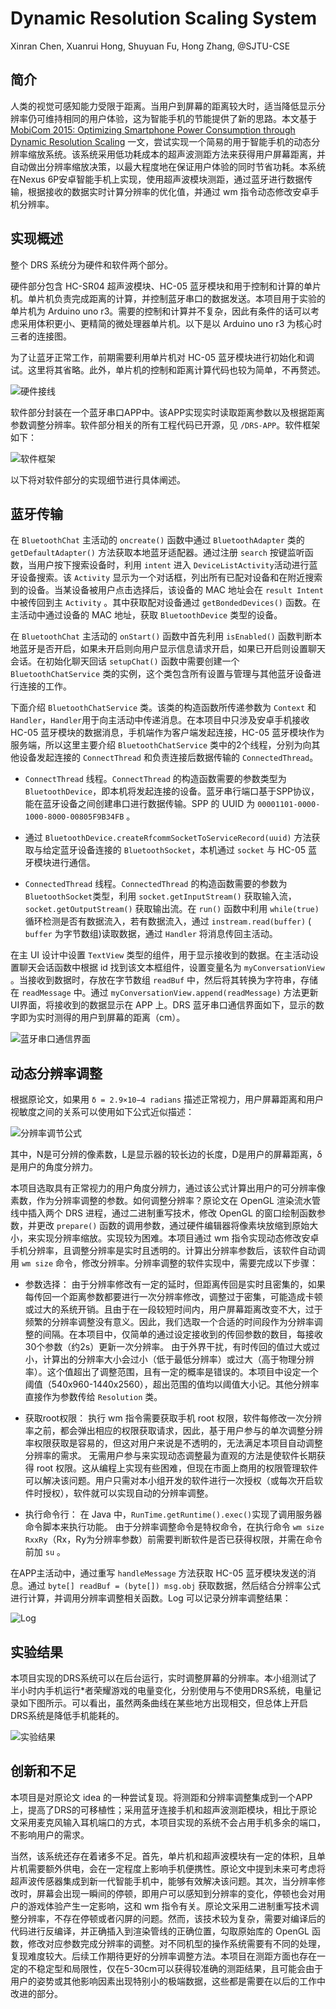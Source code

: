 # **Dynamic Resolution Scaling System** 

Xinran Chen, Xuanrui Hong, Shuyuan Fu, Hong Zhang, @SJTU-CSE

## **简介**

人类的视觉可感知能力受限于距离。当用户到屏幕的距离较大时，适当降低显示分辨率仍可维持相同的用户体验，这为智能手机的节能提供了新的思路。本文基于 [MobiCom 2015: Optimizing Smartphone Power Consumption through Dynamic Resolution Scaling](https://doi.org/10.1145/2789168.2790117) 一文，尝试实现一个简易的用于智能手机的动态分辨率缩放系统。该系统采用低功耗成本的超声波测距方法来获得用户屏幕距离，并自动做出分辨率缩放决策，以最大程度地在保证用户体验的同时节省功耗。本系统在Nexus 6P安卓智能手机上实现，使用超声波模块测距，通过蓝牙进行数据传输，根据接收的数据实时计算分辨率的优化值，并通过 wm 指令动态修改安卓手机分辨率。

## **实现概述**

整个 DRS 系统分为硬件和软件两个部分。

硬件部分包含 HC-SR04 超声波模块、HC-05 蓝牙模块和用于控制和计算的单片机。单片机负责完成距离的计算，并控制蓝牙串口的数据发送。本项目用于实验的单片机为 Arduino uno r3。需要的控制和计算并不复杂，因此有条件的话可以考虑采用体积更小、更精简的微处理器单片机。以下是以 Arduino uno r3 为核心时三者的连接图。

为了让蓝牙正常工作，前期需要利用单片机对 HC-05 蓝牙模块进行初始化和调试。这里将其省略。此外，单片机的控制和距离计算代码也较为简单，不再赘述。

![硬件接线](images/硬件接线.png)

软件部分封装在一个蓝牙串口APP中。该APP实现实时读取距离参数以及根据距离参数调整分辨率。软件部分相关的所有工程代码已开源，见 `/DRS-APP`。软件框架如下：

![软件框架](images/软件框架.jpg)

以下将对软件部分的实现细节进行具体阐述。

## **蓝牙传输**

在 `BluetoothChat` 主活动的 `oncreate()` 函数中通过 `BluetoothAdapter` 类的 `getDefaultAdapter()` 方法获取本地蓝牙适配器。通过注册 `search` 按键监听函数，当用户按下搜索设备时，利用 `intent` 进入 `DeviceListActivity`活动进行蓝牙设备搜索。该 `Activity` 显示为一个对话框，列出所有已配对设备和在附近搜索到的设备。当某设备被用户点击选择后，该设备的 MAC 地址会在 `result Intent` 中被传回到主 `Activity` 。其中获取配对设备通过 `getBondedDevices()` 函数。在主活动中通过设备的 MAC 地址，获取 `BluetoothDevice` 类型的设备。

在 `BluetoothChat` 主活动的 `onStart()` 函数中首先利用 `isEnabled()` 函数判断本地蓝牙是否开启，如果未开启则向用户显示信息请求开启，如果已开启则设置聊天会话。在初始化聊天回话 `setupChat()` 函数中需要创建一个 `BluetoothChatService` 类的实例，这个类包含所有设置与管理与其他蓝牙设备进行连接的工作。

下面介绍 `BluetoothChatService` 类。该类的构造函数所传递参数为 `Context` 和 `Handler`，`Handler`用于向主活动中传递消息。在本项目中只涉及安卓手机接收 HC-05 蓝牙模块的数据消息，手机端作为客户端发起连接，HC-05 蓝牙模块作为服务端，所以这里主要介绍 `BluetoothChatService` 类中的2个线程，分别为向其他设备发起连接的 `ConnectThread` 和负责连接后数据传输的 `ConnectedThread`。

* `ConnectThread` 线程。`ConnectThread` 的构造函数需要的参数类型为 `BluetoothDevice`，即本机将发起连接的设备。蓝牙串行端口基于SPP协议，能在蓝牙设备之间创建串口进行数据传输。SPP 的 UUID 为 `00001101-0000-1000-8000-00805F9B34FB` 。

* 通过 `BluetoothDevice.createRfcommSocketToServiceRecord(uuid)` 方法获取与给定蓝牙设备连接的 `BluetoothSocket`，本机通过 `socket` 与 HC-05 蓝牙模块进行通信。

* `ConnectedThread` 线程。`ConnectedThread` 的构造函数需要的参数为 `BluetoothSocket`类型，利用 `socket.getInputStream()` 获取输入流，`socket.getOutputStream()` 获取输出流。在 `run()` 函数中利用 `while(true)` 循环检测是否有数据流入，若有数据流入，通过 `instream.read(buffer)` ( `buffer` 为字节数组)读取数据，通过 `Handler` 将消息传回主活动。

在主 UI 设计中设置 `TextView` 类型的组件，用于显示接收到的数据。在主活动设置聊天会话函数中根据 id 找到该文本框组件，设置变量名为 `myConversationView` 。当接收到数据时，存放在字节数组 `readBuf` 中，然后将其转换为字符串，存储在 `readMessage` 中。通过 `myConversationView.append(readMessage)` 方法更新UI界面，将接收到的数据显示在 APP 上。DRS 蓝牙串口通信界面如下，显示的数字即为实时测得的用户到屏幕的距离（cm）。

![蓝牙串口通信界面](images/蓝牙串口通信界面.jpg)

## **动态分辨率调整**

根据原论文，如果用 `δ = 2.9×10−4 radians` 描述正常视力，用户屏幕距离和用户视敏度之间的关系可以使用如下公式近似描述：

![分辨率调节公式](images/分辨率调节公式.png)

其中，N是可分辨的像素数，L是显示器的较长边的长度，D是用户的屏幕距离，δ是用户的角度分辨力。

本项目选取具有正常视力的用户角度分辨力，通过该公式计算出用户的可分辨率像素数，作为分辨率调整的参数。如何调整分辨率？原论文在 OpenGL 渲染流水管线中插入两个 DRS 进程，通过二进制重写技术，修改 OpenGL 的窗口绘制函数参数，并更改 `prepare()` 函数的调用参数，通过硬件编辑器将像素块放缩到原始大小，来实现分辨率缩放。实现较为困难。本项目通过 wm 指令实现动态修改安卓手机分辨率，且调整分辨率是实时且透明的。计算出分辨率参数后，该软件自动调用 `wm size` 命令，修改分辨率。分辨率调整的软件实现中，需要完成以下步骤：
* 参数选择：
由于分辨率修改有一定的延时，但距离传回是实时且密集的，如果每传回一个距离参数都要进行一次分辨率修改，调整过于密集，可能造成卡顿或过大的系统开销。且由于在一段较短时间内，用户屏幕距离改变不大，过于频繁的分辨率调整没有意义。因此，我们选取一个合适的时间段作为分辨率调整的间隔。在本项目中，仅简单的通过设定接收到的传回参数的数目，每接收30个参数（约2s）更新一次分辨率。
由于外界干扰，有时传回的值过大或过小，计算出的分辨率大小会过小（低于最低分辨率）或过大（高于物理分辨率）。这个值超出了调整范围，且有一定的概率是错误的。本项目中设定一个阈值（540x960-1440x2560），超出范围的值均以阈值大小记。其他分辨率直接作为参数传给 `Resolution` 类。

* 获取root权限：
执行 wm 指令需要获取手机 root 权限，软件每修改一次分辨率之前，都会弹出相应的权限获取请求，因此，基于用户参与的单次调整分辨率权限获取是容易的，但这对用户来说是不透明的，无法满足本项目自动调整分辨率的需求。
无需用户参与来实现动态调整最为直观的方法是使软件长期获得 root 权限。这从编程上实现有些困难，但现在市面上商用的权限管理软件可以解决该问题。用户只需对本小组开发的软件进行一次授权（或每次开启软件时授权），软件就可以实现自动的分辨率调整。

* 执行命令行：
在 Java 中，`RunTime.getRuntime().exec()`实现了调用服务器命令脚本来执行功能。
由于分辨率调整命令是特权命令，在执行命令 `wm size RxxRy`（Rx，Ry为分辨率参数）前需要判断软件是否已获得权限，并需在命令前加 `su` 。

在APP主活动中，通过重写 `handleMessage` 方法获取 HC-05 蓝牙模块发送的消息。通过 `byte[] readBuf = (byte[]) msg.obj` 获取数据，然后结合分辨率公式进行计算，并调用分辨率调整相关函数。Log 可以记录分辨率调整结果：

![Log](images/Log.jpg)

## **实验结果**

本项目实现的DRS系统可以在后台运行，实时调整屏幕的分辨率。本小组测试了半小时内手机运行*者荣耀游戏的电量变化，分别使用与不使用DRS系统，电量记录如下图所示。可以看出，虽然两条曲线在某些地方出现相交，但总体上开启DRS系统是降低手机能耗的。

![实验结果](images/实验结果.png)

## **创新和不足**

本项目是对原论文 idea 的一种尝试复现。将测距和分辨率调整集成到一个APP上，提高了DRS的可移植性；采用蓝牙连接手机和超声波测距模块，相比于原论文采用麦克风输入耳机端口的方式，本项目实现的系统不会占用手机多余的端口，不影响用户的需求。

当然，该系统还存在着诸多不足。首先，单片机和超声波模块有一定的体积，且单片机需要额外供电，会在一定程度上影响手机便携性。原论文中提到未来可考虑将超声波传感器集成到新一代智能手机中，能够有效解决该问题。其次，当分辨率修改时，屏幕会出现一瞬间的停顿，即用户可以感知到分辨率的变化，停顿也会对用户的游戏体验产生一定影响，这和 wm 指令有关。原论文采用二进制重写技术调整分辨率，不存在停顿或者闪屏的问题。然而，该技术较为复杂，需要对编译后的代码进行反编译，并正确插入到渲染管线的正确位置，勾取原始库的 OpenGL 函数，修改对应参数完成分辨率的调整。对不同机型的操作系统需要有不同的处理，复现难度较大。后续工作期待更好的分辨率调整方法。本项目在测距方面也存在一定的不稳定型和局限性，仅在5-30cm可以获得较准确的测距结果，且可能会由于用户的姿势或其他影响因素出现特别小的极端数据，这些都是需要在以后的工作中改进的部分。
